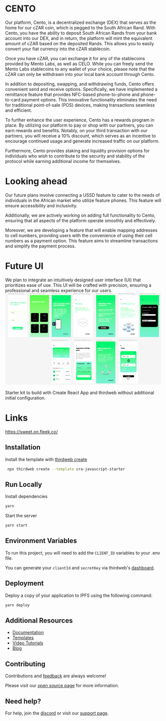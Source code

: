 # CENTO

Our platform, Cento, is a decentralized exchange (DEX) that serves as the home for our cZAR coin, which is pegged to the South African Rand. With Cento, you have the ability to deposit South African Rands from your bank account into our DEX, and in return, the platform will mint the equivalent amount of cZAR based on the deposited Rands. This allows you to easily convert your fiat currency into the cZAR stablecoin.

Once you have cZAR, you can exchange it for any of the stablecoins provided by Mento Labs, as well as CELO. While you can freely send the Mento Labs stablecoins to any wallet of your choice, please note that the cZAR can only be withdrawn into your local bank account through Cento.

In addition to depositing, swapping, and withdrawing funds, Cento offers convenient send and receive options. Specifically, we have implemented a remittance feature that provides NFC-based phone-to-phone and phone-to-card payment options. This innovative functionality eliminates the need for traditional point-of-sale (POS) devices, making transactions seamless and efficient.

To further enhance the user experience, Cento has a rewards program in place. By utilizing our platform to pay or shop with our partners, you can earn rewards and benefits. Notably, on your third transaction with our partners, you will receive a 10% discount, which serves as an incentive to encourage continued usage and generate increased traffic on our platform.

Furthermore, Cento provides staking and liquidity provision options for individuals who wish to contribute to the security and stability of the protocol while earning additional income for themselves.

# Looking ahead
Our future plans involve connecting a USSD feature to cater to the needs of individuals in the African market who utilize feature phones. This feature will ensure accessibility and inclusivity.

Additionally, we are actively working on adding full functionality to Cento, ensuring that all aspects of the platform operate smoothly and effectively.

Moreover, we are developing a feature that will enable mapping addresses to cell numbers, providing users with the convenience of using their cell numbers as a payment option. This feature aims to streamline transactions and simplify the payment process.

# Future UI

We plan to integrate an intuitively designed user interface (UI) that prioritizes ease of use. This UI will be crafted with precision, ensuring a professional and seamless experience for our users.
![](https://github.com/LL-oyiso/figma/blob/main/Fimga.png)



Starter kit to build with Create React App and thirdweb without additional initial configuration.

# Links
https://sweet.on.fleek.co/

## Installation

Install the template with [thirdweb create](https://portal.thirdweb.com/cli/create)

```bash
 npx thirdweb create --template cra-javascript-starter
```

## Run Locally

Install dependencies

```bash
yarn
```

Start the server

```bash
yarn start
```

## Environment Variables

To run this project, you will need to add the `CLIENT_ID` variables to your .env file.

You can generate your `clientId` and `secretKey` via thirdweb's [dashboard](https://thirdweb.com/create-api-key).

## Deployment

Deploy a copy of your application to IPFS using the following command:

```bash
yarn deploy
```

## Additional Resources

- [Documentation](https://portal.thirdweb.com)
- [Templates](https://thirdweb.com/templates)
- [Video Tutorials](https://youtube.com/thirdweb_)
- [Blog](https://blog.thirdweb.com)

## Contributing

Contributions and [feedback](https://feedback.thirdweb.com) are always welcome!

Please visit our [open source page](https://thirdweb.com/open-source) for more information.

## Need help?

For help, join the [discord](https://discord.gg/thirdweb) or visit our [support page](https://support.thirdweb.com).
